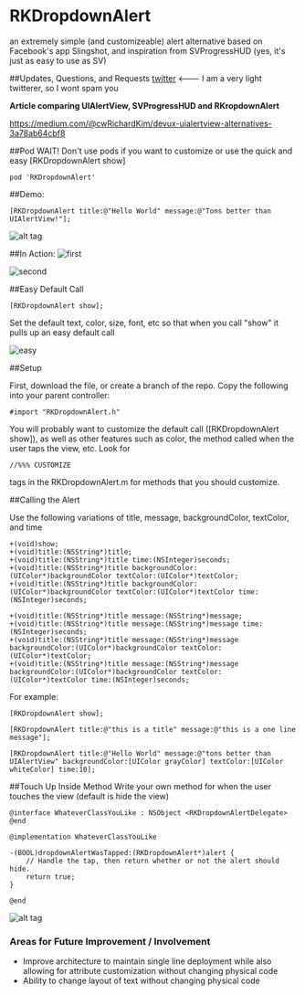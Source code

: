 RKDropdownAlert
======================

an extremely simple (and customizeable) alert alternative based on Facebook's app Slingshot, and inspiration from SVProgressHUD (yes, it's just as easy to use as SV)

##Updates, Questions, and Requests
[twitter](https://twitter.com/cwRichardKim) <--- I am a very light twitterer, so I wont spam you

__Article comparing UIAlertView, SVProgressHUD and RKropdownAlert__

https://medium.com/@cwRichardKim/devux-uialertview-alternatives-3a78ab64cbf8

##Pod
WAIT! Don't use pods if you want to customize or use the quick and easy [RKDropdownAlert show]

	pod 'RKDropdownAlert'

##Demo:
``` objc
[RKDropdownAlert title:@"Hello World" message:@"Tons better than UIAlertView!"];
```
![alt tag](http://i.imgur.com/tE5p9L0.gif?1)

##In Action:
![first](http://i.imgur.com/d6voW3W.gif)  

![second](http://i.imgur.com/OlYystx.gif)

##Easy Default Call
``` objc
[RKDropdownAlert show];
```
Set the default text, color, size, font, etc so that when you call "show" it pulls up an easy default call

![easy](http://i.imgur.com/M0cH5DF.gif?1)

##Setup


First, download the file, or create a branch of the repo. Copy the following into your parent controller:
``` objc
#import "RKDropdownAlert.h"
```

You will probably want to customize the default call ([RKDropdownAlert show]), as well as other features such as color, the method called when the user taps the view, etc.  Look for
``` objc
//%%% CUSTOMIZE
```
tags in the RKDropdownAlert.m for methods that you should customize.


##Calling the Alert

Use the following variations of title, message, backgroundColor, textColor, and time
``` objc
+(void)show;
+(void)title:(NSString*)title;
+(void)title:(NSString*)title time:(NSInteger)seconds;
+(void)title:(NSString*)title backgroundColor:(UIColor*)backgroundColor textColor:(UIColor*)textColor;
+(void)title:(NSString*)title backgroundColor:(UIColor*)backgroundColor textColor:(UIColor*)textColor time:(NSInteger)seconds;

+(void)title:(NSString*)title message:(NSString*)message;
+(void)title:(NSString*)title message:(NSString*)message time:(NSInteger)seconds;
+(void)title:(NSString*)title message:(NSString*)message backgroundColor:(UIColor*)backgroundColor textColor:(UIColor*)textColor;
+(void)title:(NSString*)title message:(NSString*)message backgroundColor:(UIColor*)backgroundColor textColor:(UIColor*)textColor time:(NSInteger)seconds;
```

For example:
``` objc
[RKDropdownAlert show];

[RKDropdownAlert title:@"this is a title" message:@"this is a one line message"];

[RKDropdownAlert title:@"Hello World" message:@"tons better than UIAlertView" backgroundColor:[UIColor grayColor] textColor:[UIColor whiteColor] time:10];
```

##Touch Up Inside Method
Write your own method for when the user touches the view (default is hide the view)

``` objc
@interface WhateverClassYouLike : NSObject <RKDropdownAlertDelegate>
@end

@implementation WhateverClassYouLike

-(BOOL)dropdownAlertWasTapped:(RKDropdownAlert*)alert {
	// Handle the tap, then return whether or not the alert should hide.
	return true;
}

@end

```

![alt tag](http://i.imgur.com/GaVlsT0.gif?1)

### Areas for Future Improvement / Involvement
* Improve architecture to maintain single line deployment while also allowing for attribute customization without changing physical code
* Ability to change layout of text without changing physical code

